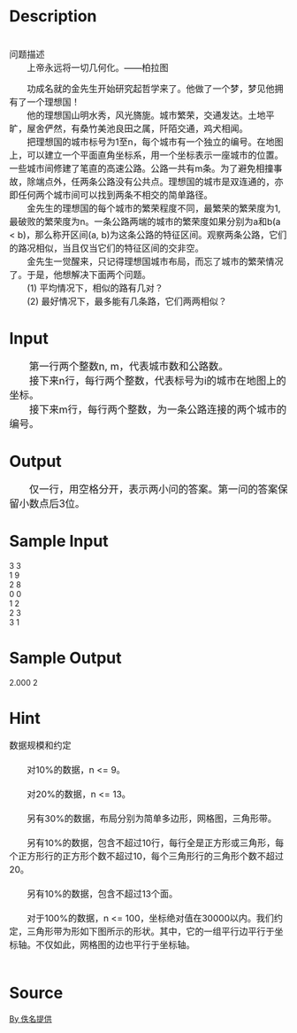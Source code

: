 
# Description

<div class="content"><p><span style="font-size: medium"> <br/>
问题描述<br/>
　　上帝永远将一切几何化。——柏拉图</span></p>
<p><span style="font-size: medium">　　功成名就的金先生开始研究起哲学来了。他做了一个梦，梦见他拥有了一个理想国！<br/>
　　他的理想国山明水秀，风光旖旎。城市繁荣，交通发达。土地平旷，屋舍俨然，有桑竹美池良田之属，阡陌交通，鸡犬相闻。<br/>
　　把理想国的城市标号为1至n，每个城市有一个独立的编号。在地图上，可以建立一个平面直角坐标系，用一个坐标表示一座城市的位置。一些城市间修建了笔直的高速公路。公路一共有m条。为了避免相撞事故，除端点外，任两条公路没有公共点。理想国的城市是双连通的，亦即任何两个城市间可以找到两条不相交的简单路径。<br/>
　　金先生的理想国的每个城市的繁荣程度不同，最繁荣的繁荣度为1,最破败的繁荣度为n。一条公路两端的城市的繁荣度如果分别为a和b(a &lt; b)，那么称开区间(a, b)为这条公路的特征区间。观察两条公路，它们的路况相似，当且仅当它们的特征区间的交非空。<br/>
　　金先生一觉醒来，只记得理想国城市布局，而忘了城市的繁荣情况了。于是，他想解决下面两个问题。<br/>
　　(1) 平均情况下，相似的路有几对？<br/>
　　(2) 最好情况下，最多能有几条路，它们两两相似？<br/>
</span></p></div>

# Input

<div class="content"><p><font size="4">　　第一行两个整数n, m，代表城市数和公路数。<br/>
　　接下来n行，每行两个整数，代表标号为i的城市在地图上的坐标。<br/>
　　接下来m行，每行两个整数，为一条公路连接的两个城市的编号。<br/>
</font></p></div>

# Output

<div class="content"><p><font size="4">　　仅一行，用空格分开，表示两小问的答案。第一问的答案保留小数点后3位。<br/>
</font></p></div>

# Sample Input

<div class="content"><span class="sampledata">3 3<br/>
1 9<br/>
2 8<br/>
0 0<br/>
1 2<br/>
2 3<br/>
3 1<br/>
</span></div>

# Sample Output

<div class="content"><span class="sampledata">2.000 2<br/>
</span></div>

# Hint

<div class="content"><p></p><p><span style="font-size: medium">数据规模和约定<br/><br/>
　　对10%的数据，n &lt;= 9。<br/><br/>
　　对20%的数据，n &lt;= 13。<br/><br/>
　　另有30%的数据，布局分别为简单多边形，网格图，三角形带。<br/><br/>
　　另有10%的数据，包含不超过10行，每行全是正方形或三角形，每个正方形行的正方形个数不超过10，每个三角形行的三角形个数不超过20。<br/><br/>
　　另有10%的数据，包含不超过13个面。<br/><br/>
　　对于100%的数据，n &lt;= 100，坐标绝对值在30000以内。我们约定，三角形带为形如下图所示的形状。其中，它的一组平行边平行于坐标轴。不仅如此，网格图的边也平行于坐标轴。<br/><br/>
</span></p><p></p></div>

# Source

<div class="content"><p><a href="problemset.php?search=By 佚名提供">By 佚名提供</a></p></div>

